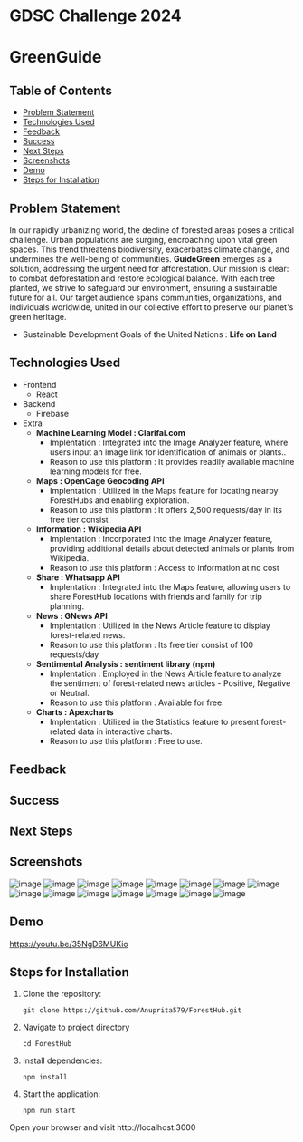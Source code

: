 # GDSC Challenge 2024
# GreenGuide

## Table of Contents

- [Problem Statement](#problem-statement)
- [Technologies Used](#technologies-used)
- [Feedback](#feedback)
- [Success](#success)
- [Next Steps](#next-steps)
- [Screenshots](#screenshots)
- [Demo](#demo)
- [Steps for Installation](#steps-for-installation)


## Problem Statement
In our rapidly urbanizing world, the decline of forested areas poses a critical challenge. Urban populations are surging, encroaching upon vital green spaces. This trend threatens biodiversity, exacerbates climate change, and undermines the well-being of communities. **GuideGreen** emerges as a solution, addressing the urgent need for afforestation. Our mission is clear: to combat deforestation and restore ecological balance. With each tree planted, we strive to safeguard our environment, ensuring a sustainable future for all. Our target audience spans communities, organizations, and individuals worldwide, united in our collective effort to preserve our planet's green heritage.
- Sustainable Development Goals of the United Nations : **Life on Land**

## Technologies Used
- Frontend
    - React
- Backend
    - Firebase
- Extra
    - **Machine Learning Model : Clarifai.com**
        - Implentation : Integrated into the Image Analyzer feature, where users input an image link for identification of animals or plants..
        - Reason to use this platform : It provides readily available machine learning models for free.
    - **Maps : OpenCage Geocoding API**
      - Implentation : Utilized in the Maps feature for locating nearby ForestHubs and enabling exploration.
      - Reason to use this platform : It offers 2,500 requests/day in its free tier consist
    - **Information : Wikipedia API**
      - Implentation :  Incorporated into the Image Analyzer feature, providing additional details about detected animals or plants from Wikipedia.
      - Reason to use this platform : Access to information at no cost
    - **Share : Whatsapp API**
      - Implentation :  Integrated into the Maps feature, allowing users to share ForestHub locations with friends and family for trip planning.
    - **News : GNews API**
      - Implentation : Utilized in the News Article feature to display forest-related news.
      - Reason to use this platform : Its free tier consist of 100 requests/day
    - **Sentimental Analysis : sentiment library (npm)**
      - Implentation : Employed in the News Article feature to analyze the sentiment of forest-related news articles - Positive, Negative or Neutral.
      - Reason to use this platform : Available for free.
    - **Charts : Apexcharts**
      - Implentation : Utilized in the Statistics feature to present forest-related data in interactive charts.
      - Reason to use this platform : Free to use.

## Feedback

## Success

## Next Steps

## Screenshots
![image](https://github.com/Anuprita579/ForestHub/assets/141035951/b23e0e90-c155-4123-93d3-7cf2d9853aeb)
![image](https://github.com/Anuprita579/ForestHub/assets/141035951/f042ff0e-8f96-48e7-ac21-48c4f81c8dbc)
![image](https://github.com/Anuprita579/ForestHub/assets/141035951/b3b89dd8-44ff-4335-b4ae-b35526a95a8c)
![image](https://github.com/Anuprita579/ForestHub/assets/141035951/dc49e4f7-a238-4a7d-947e-2ce43639300d)
![image](https://github.com/Anuprita579/ForestHub/assets/141035951/23045753-1c7a-421a-a518-9b8946eebef1)
![image](https://github.com/Anuprita579/ForestHub/assets/141035951/fc53fdc2-33d2-4d08-8e13-3fad075a28cb)
![image](https://github.com/Anuprita579/ForestHub/assets/141035951/3de17389-4c8b-40e7-aabe-aa3b8d83bcb2)
![image](https://github.com/Anuprita579/ForestHub/assets/141035951/5d0147d4-54a2-40a0-b949-1e19a6475f4b)
![image](https://github.com/Anuprita579/ForestHub/assets/141035951/68885ce3-b1fa-4468-a718-7c4dbd86495a)
![image](https://github.com/Anuprita579/ForestHub/assets/141035951/1cf73890-e5fd-4791-91da-a28a8cc81545)
![image](https://github.com/Anuprita579/ForestHub/assets/141035951/414a48e8-1923-43d6-8158-acc693b53d50)
![image](https://github.com/Anuprita579/ForestHub/assets/141035951/92ab5a41-69f8-4259-b6a0-d81ef7c777d4)
![image](https://github.com/Anuprita579/ForestHub/assets/141035951/a1ea7377-f8c9-4917-badb-4999096220b1)
![image](https://github.com/Anuprita579/ForestHub/assets/141035951/a1aaea49-3942-454d-889e-b1d084d42ce0)
![image](https://github.com/Anuprita579/ForestHub/assets/141035951/17a2dfbe-5328-4667-8491-b06f9704d3b9)

## Demo 
https://youtu.be/35NgD6MUKio

## Steps for Installation

1. Clone the repository:
   ```
   git clone https://github.com/Anuprita579/ForestHub.git
   ```
2. Navigate to project directory
   ```
   cd ForestHub
   ```
3. Install dependencies:
   ```
   npm install
   ```
4. Start the application:
   ```
   npm run start
   ```
Open your browser and visit http://localhost:3000